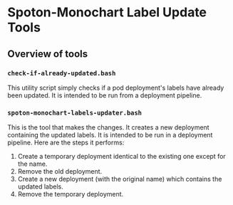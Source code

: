 # Spoton-Monochart Label Update Tools

## Overview of tools

### `check-if-already-updated.bash`

This utility script simply checks if a pod deployment's labels have already been updated. It is
intended to be run from a deployment pipeline.

### `spoton-monochart-labels-updater.bash`

This is the tool that makes the changes. It creates a new deployment containing the updated labels.
It is intended to be run in a deployment pipeline. Here are the steps it performs:

1. Create a temporary deployment identical to the existing one except for the name.
2. Remove the old deployment.
3. Create a new deployment (with the original name) which contains the updated labels.
4. Remove the temporary deployment.
